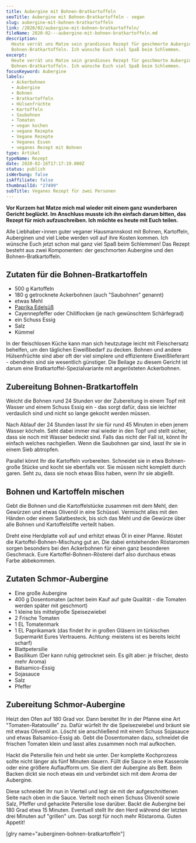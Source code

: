 ```yaml
---
title: Aubergine mit Bohnen-Bratkartoffeln
seoTitle: Aubergine mit Bohnen-Bratkartoffeln - vegan
slug: aubergine-mit-bohnen-bratkartoffeln
link: /2020/02/aubergine-mit-bohnen-bratkartoffeln/
fileName: 2020-02---aubergine-mit-bohnen-bratkartoffeln.md
description:
  Heute verrät uns Matze sein grandioses Rezept für geschmorte Aubergine mit mit
  Bohnen-Bratkartoffeln. Ich wünsche Euch viel Spaß beim Schlemmen.
excerpt:
  Heute verrät uns Matze sein grandioses Rezept für geschmorte Aubergine mit mit
  Bohnen-Bratkartoffeln. Ich wünsche Euch viel Spaß beim Schlemmen.
focusKeyword: Aubergine
labels:
  - Ackerbohnen
  - Aubergine
  - Bohnen
  - Bratkartoffeln
  - Hülsenfrüchte
  - Kartoffeln
  - Saubohnen
  - Tomaten
  - vegan kochen
  - vegane Rezepte
  - Vegane Rezepte
  - Veganes Essen
  - veganes Rezept mit Bohnen
type: Artikel
typeName: Rezept
date: 2020-02-16T17:17:19.000Z
status: publish
isWerbung: false
isAffiliate: false
thumbnailId: "27499"
subTitle: Veganes Rezept für zwei Personen
---
```


<strong>Vor Kurzem hat Matze mich mal wieder mit einem ganz wunderbaren Gericht
beglückt. Im Anschluss musste ich ihn einfach darum bitten, das Rezept für mich
aufzuschreiben. Ich möchte es heute mit Euch teilen.</strong>

Alle Liebhaber⋆innen guter veganer Hausmannskost mit Bohnen, Kartoffeln,
Auberginen und viel Liebe werden voll auf ihre Kosten kommen. Ich wünsche Euch
jetzt schon mal ganz viel Spaß beim Schlemmen! Das Rezept besteht aus zwei
Komponenten: der geschmorten Aubergine und den Bohnen-Bratkartoffeln.

## Zutaten für die Bohnen-Bratkartoffeln

<ul>
    <li>500 g Kartoffeln</li>
    <li>180 g getrocknete Ackerbohnen (auch "Saubohnen" genannt)</li>
    <li>etwas Mehl</li>
    <li><a href="http://cardamonchai.com/2020/02/das-kraeuterkontor-im-test/">Paprika Edelsüß</a></li>
    <li>Cayennepfeffer oder Chiliflocken (je nach gewünschtem Schärfegrad)</li>
    <li>ein Schuss Essig</li>
    <li>Salz</li>
    <li>Kümmel</li>
</ul>

In der fleischlosen Küche kann man sich heutzutage leicht mit Fleischersatz
behelfen, um den täglichen Eiweißbedarf zu decken. Bohnen und andere
Hülsenfrüchte sind aber oft der viel simplere und effizientere Eiweißlieferant -
obendrein sind sie wesentlich günstiger. Die Beilage zu diesem Gericht ist darum
eine Bratkartoffel-Spezialvariante mit angerösteten Ackerbohnen.

## Zubereitung Bohnen-Bratkartoffeln

Weicht die Bohnen rund 24 Stunden vor der Zubereitung in einem Topf mit Wasser
und einem Schuss Essig ein - das sorgt dafür, dass sie leichter verdaulich sind
und nicht so lange gekocht werden müssen.

Nach Ablauf der 24 Stunden lasst Ihr sie für rund 45 Minuten in eben jenem
Wasser köcheln. Seht dabei immer mal wieder in den Topf und stellt sicher, dass
sie noch mit Wasser bedeckt sind. Falls das nicht der Fall ist, könnt Ihr
einfach welches nachgießen. Wenn die Saubohnen gar sind, lasst Ihr sie in einem
Sieb abtropfen.

Parallel könnt Ihr die Kartoffeln vorbereiten. Schneidet sie in etwa
Bohnen-große Stücke und kocht sie ebenfalls vor. Sie müssen nicht komplett durch
garen. Seht zu, dass sie noch etwas Biss haben, wenn Ihr sie abgießt.

## Bohnen und Kartoffeln mischen

Gebt die Bohnen und die Kartoffelstücke zusammen mit dem Mehl, den Gewürzen und
etwas Olivenöl in eine Schüssel. Vermischt alles mit den Händen oder einem
Salatbesteck, bis sich das Mehl und die Gewürze über alle Bohnen und
Kartoffelstifte verteilt haben.

Dreht eine Herdplatte voll auf und erhitzt etwas Öl in einer Pfanne. Röstet die
Kartoffel-Bohnen-Mischung gut an. Die dabei entstehenden Röstaromen sorgen
besonders bei den Ackerbohnen für einen ganz besonderen Geschmack. Eure
Kartoffel-Bohnen-Rösterei darf also durchaus etwas Farbe abbekommen.

## Zutaten Schmor-Aubergine

<ul>
    <li>Eine große Aubergine</li>
    <li>400 g Dosentomaten (achtet beim Kauf auf gute Qualität - die Tomaten werden später mit geschmort)</li>
    <li>1 kleine bis mittelgroße Speisezwiebel</li>
    <li>2 Frische Tomaten</li>
    <li>1 EL Tomatenmark</li>
    <li>1 EL Paprikamark (das findet Ihr in großen Gläsern im türkischen Supermarkt Eures Vertrauens. Achtung: meistens ist es bereits leicht scharf)</li>
    <li>Blattpetersilie</li>
    <li>Basilikum (Der kann ruhig getrocknet sein. Es gilt aber: je frischer, desto mehr Aroma)</li>
    <li>Balsamico-Essig</li>
    <li>Sojasauce</li>
    <li>Salz</li>
    <li>Pfeffer</li>
</ul>

## Zubereitung Schmor-Aubergine

Heizt den Ofen auf 180 Grad vor. Dann bereitet Ihr in der Pfanne eine Art
"Tomaten-Ratatouille" zu. Dafür würfelt Ihr die Speisezwiebel und bräunt sie mit
etwas Olivenöl an. Löscht sie anschließend mit einem Schuss Sojasauce und etwas
Balsamico-Essig ab. Gebt die Dosentomaten dazu, schneidet die frischen Tomaten
klein und lasst alles zusammen noch mal aufkochen.

Hackt die Petersilie fein und hebt sie unter. Der komplette Kochprozess sollte
nicht länger als fünf Minuten dauern. Füllt die Sauce in eine Kasserole oder
eine größere Auflaufform um. Sie dient der Aubergine als Bett. Beim Backen dickt
sie noch etwas ein und verbindet sich mit dem Aroma der Aubergine.

Diese schneidet Ihr nun in Vierteil und legt sie mit der aufgeschnittenen Seite
nach oben in die Sauce. Verteilt noch einen Schuss Olivenöl sowie Salz, Pfeffer
und gehackte Petersilie lose darüber. Backt die Aubergine bei 180 Grad etwa 15
Minuten. Eventuell stellt Ihr den Herd während der letzten drei Minuten auf
"grillen" um. Das sorgt für noch mehr Röstaroma. Guten Appetit!

[glry name="auberginen-bohnen-bratkartoffeln"]
